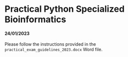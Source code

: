 # Practical Python Specialized Bioinformatics
#### 24/01/2023

Please follow the instructions provided in the `practical_exam_guidelines_2023.docx` Word file. 
